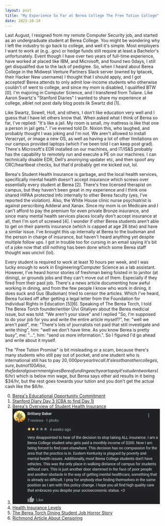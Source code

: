 ```yaml
---
layout: post
title: "My Experience So Far at Berea College The Free Tution College"
date: 2023-10-19
---
```


Last August, I resigned from my remote Computer Security job, and started as an undergraduate student at Berea College. You might be wondering why I left the industry to go back to college, and well it's simple. Most employers I want to work at (e.g. .gov) or hedge funds still require at least a Bachelor's unfortunately. Event though I have over two years of full-time experience, have worked at placed like IBM, and Microsoft, and found two 0days, I still get disqualifed due to the lack of pedigree. So, when I heard about Berea College in the Midwest Venture Partners Slack server (owned by tptacek, their Hacker New username)
I thought that I should apply, and I got accepted! Berea attends to only admit low-income students who otherwise couldn't of went to college, and since my mom is disabled, I qualified BTW [0]. I'm majoring in Computer Science, and I transfered from Tulane. Like Aaron Swartz's "Stanford Diaries" I wanted to share my experience at college, albiet not post daily blog posts lik Swartz did [1].

Like Swartz, Sowell, Holt, and others, I don't like education very well and I guess that I have let others know that. When asked what I think of Berea so far, I've replied: "It's like a jail. My room is small, my mattress is like that one a person in jail gets.". I've evened told Dr. Nixion this, who laughed, and probably thought I was joking and I'm not.
We aren't allowed to install Veracrypt, or image a new OS, as well as having a lot of other limitations on our campus provided laptops (which I've been told I can keep post grad). There's Microsoft's EDR installed on our machines, and IT/IS&S probably has the capability to remotely run and execute a PE on our machines.
I can technically disable EDR, Dell's anonnying updater etc, and then spoof any CRC/heartbeat checks, but that'd probably get me kicked out, lol.

Berea's Student Health Insurance is garbage, and the local health services, specifically mental health doesn't accept insurance which screws over essentially every student at Berea [2]. There's free licensed therapist on campus, but they haven't been great in my experience and I think one shared HIPAA protected info internally to other Berea faculty (yes, I've reported the violation). 
Also, the White House clinic nurse psychiatrist is against perscribing Adderal and Xanax. Since my mom is on Medicare and I can't afford to pay the premium for even private Bronze insurance, and since many mental health services places locally don't accept insurance at all, then I'm sort of screwed [4]. I wonder if other Berea students aren't able to get on their parents insurance (which is capped at age 26 btw) and have a similar issue. I've brought this up internally at Berea to the budsman and the person in charge of insurance, but haven't heard anything yet despite multiple follow ups.
I got in trouble too for cursing in an email saying it's bit of a joke now that still nothing has been done which some Berea staff thought was uncivil (lol).

Every student is required to work at least 10 hours per week, and I was lucky enough to work in Engineering/Computer Science as a lab assistant. However, I've heard horror stories of freshman being foisted in to janitor (at dining), or grounds jobs and they can't move out of them. Especially if they fired from their past job.
There's a news article documenting how awful working in dining, and from the few people I know who work in dining, it does suck and Gus (Budsman) tried to censor the articles. Which I've heard, Berea fucked off after getting a legal letter from the Foundation for Individual Rights in Education [5][6]. Speaking of The Berea Torch,
I told The Berea Torch founder/writier Ülvi Gitaliyev about the Berea medicial issue, but was told: "We aren't your slave" and I replied "So, I'm supposed to do your job for you and write the entire article myself?", he: "well we aren't paid", me: "There's lots of journalists not paid that still investigate and write thing", him: "well we don't have time. As you know Berea is pretty busy", me: "...", him: "send us more information.". 
So I figured I'd go ahead and write about it myself. 

The "Free Tution Promise" is bit misleading or a scam, because there's many students who still pay out of pocket, and one student who is international still has to pay $20,000 per year I recall. It's less than other colleges, sure, but not 100% free.
Also, the federal government gives Berea funding each year to pay it's student workers ($6/hr) which is below min wage, but Berea says other aid results in it being $34/hr, but the rest goes towards your tution and you don't get the actual cash like the $6/hr.



0. [Berea's Educational Opportunity Commitment](https://www.berea.edu/the-great-commitments/educational-opportunity)
1. [Stanford Diary Day 3 (CBA to find Day 1)](https://web.archive.org/web/20071013131812/http://www.aaronsw.com/weblog/001421)
2. [Berea's Overview of Student Health Insurance](https://www.berea.edu/life-at-berea/student-life/student-health-care)
3. ![img](https://github.com/qf0/qf0.github.io/blob/main/files/Google_Review.png)
4. [Health Insurance Levels](https://www.healthcare.gov/choose-a-plan/plans-categories/)
5. [The Berea Torch Dining Student Job Horror Story](https://bereatorch.com/2022/02/17/blisters-on-your-hands-and-food-thrown-in-your-face-interview-with-an-anonymous-student-worker-at-dining/)
6. [Richmond Article About Censoring](https://www.richmondregister.com/news/independent-student-paper-accuses-berea-college-of-censorship/article_2c9a9ae9-e0f6-5a7f-a8a6-06424df58500.html)
